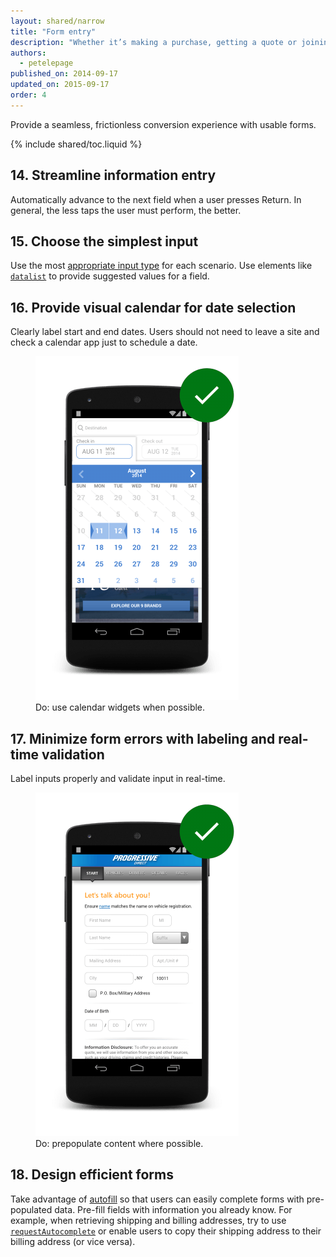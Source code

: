 ```yaml
---
layout: shared/narrow
title: "Form entry"
description: "Whether it’s making a purchase, getting a quote or joining an email list, your user’s conversion experience should be as seamless as possible."
authors:
  - petelepage
published_on: 2014-09-17
updated_on: 2015-09-17
order: 4
---
```


<p class="intro">
Provide a seamless, frictionless conversion experience with usable forms.
</p>

{% include shared/toc.liquid %}

## 14. Streamline information entry

Automatically advance to the next field when a user presses Return. In general, the less taps the user must perform, the better.

## 15. Choose the simplest input

Use the most [appropriate input type](/web/fundamentals/design-and-ui/input/forms/choose-the-best-input-type) for each scenario. Use elements like [`datalist`](/web/fundamentals/design-and-ui/input/forms/choose-the-best-input-type#offer-suggestions-during-input-with-datalist) to provide suggested values for a field.

## 16. Provide visual calendar for date selection

Clearly label start and end dates. Users should not need to leave a site and check a calendar app just to schedule a date.

<div class="mdl-grid">
  <figure class="mdl-cell mdl-cell--6-col">
    <img src="images/forms-calendar-good.png">
    <figcaption class="wf-figcaption-good">Do: use calendar widgets when possible.</figcaption>
  </figure>
</div>

## 17. Minimize form errors with labeling and real-time validation

Label inputs properly and validate input in real-time.

<div class="mdl-grid">
  <figure class="mdl-cell mdl-cell--6-col">
    <img src="images/forms-multipart-good.png">
    <figcaption class="wf-figcaption-good">Do: prepopulate content where possible.</figcaption>
  </figure>
</div>

## 18. Design efficient forms

Take advantage of [autofill](/web/fundamentals/design-and-ui/input/forms/label-and-name-inputs#use-metadata-to-enable-auto-complete) so that users can easily complete forms with pre-populated data. Pre-fill fields with information you already know. For example, when retrieving shipping and billing addresses, try to use [`requestAutocomplete`](/web/fundamentals/design-and-ui/input/forms/use-request-auto-complete) or enable users to copy their shipping address to their billing address (or vice versa). 

